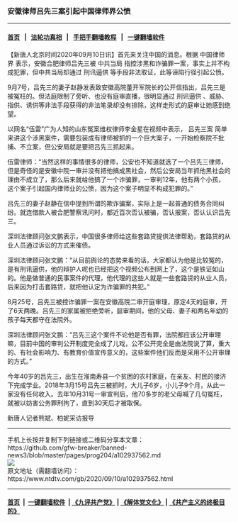 ### 安徽律师吕先三案引起中国律师界公愤
------------------------

#### [首页](https://github.com/gfw-breaker/banned-news3/blob/master/README.md) &nbsp;&nbsp;|&nbsp;&nbsp; [法轮功真相](https://github.com/begood0513/basic/blob/master/README.md)  &nbsp;&nbsp;|&nbsp;&nbsp; [手把手翻墙教程](https://github.com/gfw-breaker/guides/wiki)  &nbsp;&nbsp;|&nbsp;&nbsp; [一键翻墙软件](https://github.com/gfw-breaker/nogfw/blob/master/README.md)  



<div><div class="post_content" itemprop="articleBody">
 <p>
  【新唐人北京时间2020年09月10日讯】首先来关注中国的消息。根据
  <ok href="https://www.ntdtv.com/gb/中国律师界.htm">
   中国律师界
  </ok>
  表示，安徽合肥律师吕先三被
  <ok href="https://www.ntdtv.com/gb/中共当局.htm">
   中共当局
  </ok>
  指控涉黑和诈骗罪一案，事实上并不构成犯罪，但中共当局却通过
  <ok href="https://www.ntdtv.com/gb/刑讯逼供.htm">
   刑讯逼供
  </ok>
  等手段非法取证，此等诬陷行径引起公愤。
 </p>
 <p>
  9月7号，吕先三的妻子赵静发表致安徽高院董开军院长的公开信指出，吕先三是被冤枉的。但法庭限制了旁听、也没有庭审直播，很明显通过
  <ok href="https://www.ntdtv.com/gb/刑讯逼供.htm">
   刑讯逼供
  </ok>
  、威胁、指供、诱供等非法手段获得的非法笔录却没有排除，这样走形式的庭审让她感到绝望。
 </p>
 <p>
  以网名“伍雷”广为人知的山东冤案维权律师李金星在视频中表示，
  <ok href="https://www.ntdtv.com/gb/吕先三案.htm">
   吕先三案
  </ok>
  简单来讲这个涉黑案件，需要包装成有律师被抓的一个巨大案子，一开始检察院不批捕、不立案，但公安局就是要把吕先三抓起来。
 </p>
 <p>
  伍雷律师：“当然这样的事情很多的律师，公安也不知道就选了一个吕先三律师，但是奇怪的是安徽中院一审并没有把他搞成黑社会，然后公安局当年抓他黑社会的理由不成立了，那么后来就给他搞了一个诈骗罪，一审判12年，他有两个小孩，这个案子引起国内律师业的公愤，因为这个案子明显不构成犯罪的。”
 </p>
 <p>
  吕先三的妻子赵静在信中提到所谓的欺诈骗案，实际上是一起普通的债务合同纠纷。就连借款人被合肥警察讯问时，都近百次否认被骗，否认报案，否认认识吕先三。
 </p>
 <p>
  深圳法律顾问张文鹏表示，中国很多律师给这些套路贷提供法律帮助，套路贷的从业人员通过诉讼的方式来催债。
 </p>
 <p>
  深圳法律顾问张文鹏：“从目前舆论的态势来看的话，大家都认为他是比较冤的，是有刑讯逼供，他的辩护人呢也已经把这个视频公布到网上了，这个是铁证如山的。他是做普通的民事案件的代理，他代理的这些人就是一些套路贷的从业人员，后来因为打击套路贷，就把他认定为诈骗罪的共犯。”
 </p>
 <p>
  8月25号，吕先三被控诈骗罪一案在安徽高院二审开庭审理，原定4天的庭审，开了6天两晚。吕先三的家属被拒绝旁听，庭审期间，他的父母、妻子和两名年幼的孩子每天都守在法院外。
 </p>
 <p>
  深圳法律顾问张文鹏：“吕先三这个案件不论他是否有罪，法院都应该公开审理嘛，目前中国的审判公开制度完全成了儿戏，公不公开完全是由法院说了算，重大的、有社会影响力、有教育价值宣传意义的，这些案件他们反而是采用不公开审理的方式。”
 </p>
 <p>
  今年40岁的吕先三，出生在淮南寿县一个贫困的农村家庭，在亲友、村民的接济下完成学业。2018年3月15号吕先三被抓时，大儿子6岁，小儿子9个月，从此一家没有任何收入。去年10月31号一审宣判后，他70多岁的老父母喊了几句冤枉，就被以妨害公务罪刑拘了，直到30天后才被取保。
 </p>
 <p>
  新唐人记者熊斌、柏妮采访报导
 </p>
 <div class="single_ad">
 </div>
</div>
</div>
<hr/>
手机上长按并复制下列链接或二维码分享本文章：<br/>
https://github.com/gfw-breaker/banned-news3/blob/master/pages/prog204/a102937562.md <br/>
<a href='https://github.com/gfw-breaker/banned-news3/blob/master/pages/prog204/a102937562.md'><img src='https://github.com/gfw-breaker/banned-news3/blob/master/pages/prog204/a102937562.md.png'/></a> <br/>
原文地址（需翻墙访问）：https://www.ntdtv.com/gb/2020/09/10/a102937562.html


------------------------
#### [首页](https://github.com/gfw-breaker/banned-news3/blob/master/README.md) &nbsp;|&nbsp; [一键翻墙软件](https://github.com/gfw-breaker/nogfw/blob/master/README.md) &nbsp;| [《九评共产党》](https://github.com/gfw-breaker/9ping.md/blob/master/README.md#九评之一评共产党是什么) | [《解体党文化》](https://github.com/gfw-breaker/jtdwh.md/blob/master/README.md) | [《共产主义的终极目的》](https://github.com/gfw-breaker/gczydzjmd.md/blob/master/README.md)


<img src='http://gfw-breaker.win/banned-news3/pages/prog204/a102937562.md' width='0px' height='0px'/>